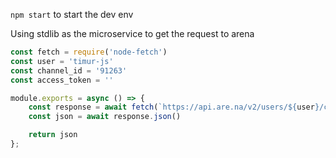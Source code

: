 `npm start` to start the dev env

Using stdlib as the microservice to get the request to arena

```js
const fetch = require('node-fetch')
const user = 'timur-js'
const channel_id = '91263'
const access_token = ''

module.exports = async () => {
	const response = await fetch(`https://api.are.na/v2/users/${user}/channels/${channel_id}?access_token=${access_token}`)
	const json = await response.json()

	return json
};
```